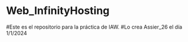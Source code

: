 # Web_InfinityHosting
#Este es el repositorio para la práctica de IAW. 
#Lo crea Assier_26 el día 1/1/2024
